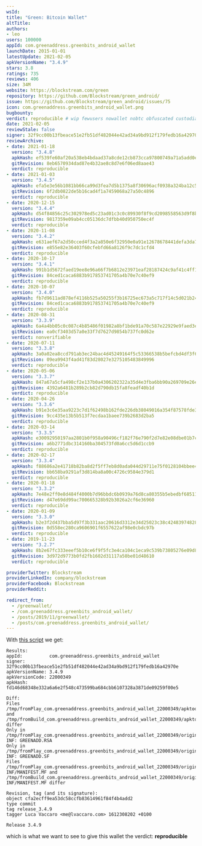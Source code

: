 ```yaml
---
wsId: 
title: "Green: Bitcoin Wallet"
altTitle: 
authors:
- leo
users: 100000
appId: com.greenaddress.greenbits_android_wallet
launchDate: 2015-01-01
latestUpdate: 2021-02-05
apkVersionName: "3.4.9"
stars: 3.8
ratings: 735
reviews: 406
size: 34M
website: https://blockstream.com/green
repository: https://github.com/Blockstream/green_android/
issue: https://github.com/Blockstream/green_android/issues/75
icon: com.greenaddress.greenbits_android_wallet.png
bugbounty: 
verdict: reproducible # wip fewusers nowallet nobtc obfuscated custodial nosource nonverifiable reproducible bounty defunct
date: 2021-02-05
reviewStale: false
signer: 32f9cc00b13fbeace51e2fb51df482044e42ad34a9bd912f179fedb16a42970e
reviewArchive:
- date: 2021-01-18
  version: "3.4.8"
  apkHash: ef539fe60af20a538eb4bdaad37a8cde12cb873cca97800749a71a5add0e9ff7
  gitRevision: 8eb6570934dad87e4b32ae8c8d7e6f06ed8aae43
  verdict: reproducible
- date: 2021-01-03
  version: "3.4.5"
  apkHash: efa5e3e56b1081bb66ca99d3fea7d5b1375a8f30696acf0938a324ba12c5458c
  gitRevision: 6f2db0822de5b16cad4f1a7459068a27a50c4896
  verdict: reproducible
- date: 2020-12-15
  version: "3.4.4"
  apkHash: d54f84856c25c302978ed5c23ad01c3c0c89930f8f9cd2098558563d9f8b1a3e
  gitRevision: 9817359e09ab4cc05136dc7dfbb40d950750ec4f
  verdict: reproducible
- date: 2020-11-08
  version: "3.4.2"
  apkHash: e631aef67a2d50cced4f3a2a850e6f32950e0a91e12678678441defa3da71681
  gitRevision: e855e82e36403f60cfebfd66a8126f9c7dc1cfd4
  verdict: reproducible
- date: 2020-10-17
  version: "3.4.1"
  apkHash: 991b1d5672faed19ee8e96a66f7b6812e23971eaf28187424c9af41c4ff16d82
  gitRevision: 84ced1caca6883b917853741705a4b70e7c40ef9
  verdict: reproducible
- date: 2020-10-07
  version: "3.4.0"
  apkHash: fb7d9611ad878ef4116b525a50255f3b16725ec673a5c717f14c5d021b242188
  gitRevision: 84ced1caca6883b917853741705a4b70e7c40ef9
  verdict: reproducible
- date: 2020-08-31
  version: "3.3.9"
  apkHash: 6a4a4bb05c0c087c4b85486f01982a8bf1bde91a70c587e22929e9faed3eb6ed
  gitRevision: ea0cf3403d57a0e33f7d7627d9854b737fc0d62e
  verdict: nonverifiable
- date: 2020-07-11
  version: "3.3.8"
  apkHash: 3a0a02ea8ccd791ab3ec24bac4d45249164f5c53366538b5befcbd4df3f6edb3
  gitRevision: 09ea9943f4ad41f83d28027e3275105483849996
  verdict: reproducible
- date: 2020-05-06
  version: "3.3.7"
  apkHash: 847a67a5cfa498cf2e137b0a4306202322a35d4e3fba6bb90a269709e26e11ab
  gitRevision: 4392a6481b289b2cb82d790db15fa8feadf40b1d
  verdict: reproducible
- date: 2020-04-26
  version: "3.3.6"
  apkHash: b91e3c6e35aa9223c7d1f62498b162fde226db38049016a354f87578fde371ab
  gitRevision: 9cc435e13b5b513f7ecdaa1baee739b2683d2ba5
  verdict: reproducible
- date: 2020-03-14
  version: "3.3.5"
  apkHash: e30092950197aa2801b0f958a90496cf182f76e790f2d7e82e08dbe01b7c32c8
  gitRevision: a6b2771dbc314160ba304573fd0a6cc5d6d1ccb9
  verdict: reproducible
- date: 2020-02-17
  version: "3.3.4"
  apkHash: f88686a2e41718b82ba8d2f5ff7eb8d0ada044d29711e75f0128104bbee40baf
  gitRevision: bb658ba9291af3d814ba8a00c4726c9584e379d1
  verdict: reproducible
- date: 2020-01-18
  version: "3.3.2"
  apkHash: 7e48e2ff0e8d484f4000b7d96bbdc6b0939a76d8ca80355b5ebedbf68511f77c
  gitRevision: d47e69dd99ac700665328b92b3026a2cf6e36960
  verdict: reproducible
- date: 2020-01-09
  version: "3.3.0"
  apkHash: b2e3f2d437bba5d97f3b331aac20616d3312e34d25023c38c42483974828cdec
  gitRevision: 0d558ec280ca9606901f6557622af98e0cbdc97b
  verdict: reproducible
- date: 2019-11-23
  version: "3.2.7"
  apkHash: 8b2e67fc333eeef5b10ce6f9f5fc3e4ca104c1eca9c539b73805276e09d838db
  gitRevision: 3d972d9773b0fd2fb1602d31117a50be01d48610
  verdict: reproducible

providerTwitter: Blockstream
providerLinkedIn: company/blockstream
providerFacebook: Blockstream
providerReddit: 

redirect_from:
  - /greenwallet/
  - /com.greenaddress.greenbits_android_wallet/
  - /posts/2019/11/greenwallet/
  - /posts/com.greenaddress.greenbits_android_wallet/
---
```



With
[this script](https://gitlab.com/walletscrutiny/walletScrutinyCom/blob/master/test.sh)
we get:

```
Results:
appId:          com.greenaddress.greenbits_android_wallet
signer:         32f9cc00b13fbeace51e2fb51df482044e42ad34a9bd912f179fedb16a42970e
apkVersionName: 3.4.9
apkVersionCode: 22000349
apkHash:        fd146d68348e332a6a6e2f548c473599ba684cbb6107328a3871de09259f00e5

Diff:
Files /tmp/fromPlay_com.greenaddress.greenbits_android_wallet_22000349/apktool.yml and /tmp/fromBuild_com.greenaddress.greenbits_android_wallet_22000349/apktool.yml differ
Only in /tmp/fromPlay_com.greenaddress.greenbits_android_wallet_22000349/original/META-INF: GREENADD.RSA
Only in /tmp/fromPlay_com.greenaddress.greenbits_android_wallet_22000349/original/META-INF: GREENADD.SF
Files /tmp/fromPlay_com.greenaddress.greenbits_android_wallet_22000349/original/META-INF/MANIFEST.MF and /tmp/fromBuild_com.greenaddress.greenbits_android_wallet_22000349/original/META-INF/MANIFEST.MF differ

Revision, tag (and its signature):
object cfa2ecff9ea53dc58ccfb83614961f84f4b4add2
type commit
tag release_3.4.9
tagger Luca Vaccaro <me@lvaccaro.com> 1612308202 +0100

Release 3.4.9
```

which is what we want to see to give this wallet the verdict: **reproducible**
